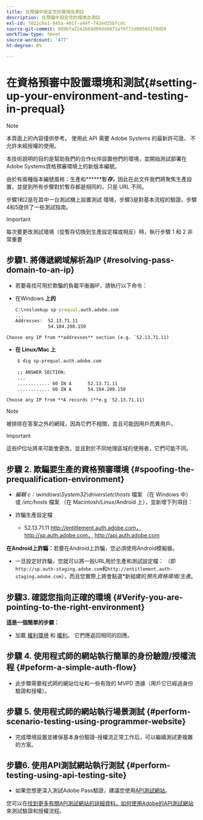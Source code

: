 ```yaml
---
title: 在預備中設定您的環境及測試
description: 在預備中設定您的環境及測試
exl-id: f822c0a1-045a-401f-a44f-742ed25bfcdc
source-git-commit: 8896fa2242664d09ddd871af8f72d8858d1f0d50
workflow-type: tm+mt
source-wordcount: '477'
ht-degree: 0%

---
```


# 在資格預審中設置環境和測試{#setting-up-your-environment-and-testing-in-prequal}

>[!NOTE]
>
>本頁面上的內容僅供參考。 使用此 API 需要 Adobe Systems 的最新許可證。 不允許未經授權的使用。

本技術說明的目的是幫助我們的合作伙伴設置他們的環境，並開始測試部署在Adobe Systems資格預審環境上的新版本編號。

由於有兩種版本編號風格：生產和&#x200B;******&#x200B;暫&#x200B;***存，***&#x200B;因此在此文件我們將聚焦生產設置，並提到所有步驟對於暫存都是相同的，只是 URL 不同。

步驟1和2是在其中一台測試機上設置測試 環境，步驟3是對基本流程的驗證，步驟4和5提供了一些測試指南。

>[!IMPORTANT]
>
> 每次要更改測試環境（從暫存切換到生產設定檔或相反）時，執行步驟 1 和 2 非常重要


## 步驟1. 將傳遞網域解析為IP {#resolving-pass-domain-to-an-ip}

* 若要尋找可用於欺騙的負載平衡器IP，請執行以下命令：

* 在Windows **上的**

  ```cmd
  C:\>nslookup sp-prequal.auth.adobe.com
  ...
  Addresses:  52.13.71.11
              54.184.208.150
  ```

```Choose any IP from **addresses** section (e.g. `52.13.71.11)```

* **在 Linux/Mac 上**

```sh
    $ dig sp-prequal.auth.adobe.com
    
    ;; ANSWER SECTION:
    ...
    ............ 60 IN A      52.13.71.11
    ............ 60 IN A      54.184.208.150
```

```Choose any IP from **A records (**e.g `52.13.71.11)```

>[!NOTE]
>
>被排除在答案之外的網域，因為它們不相關，並且可能因用戶而異用戶。

>[!IMPORTANT]
>
> 這些IP位址將來可能會更改，並且對於不同地理區域的使用者，它們可能不同。


## 步驟 2.  欺騙要生產的資格預審環境 {#spoofing-the-prequalification-environment}

* *編輯 c：\\windows\\System32\\drivers\\etc\\hosts* 檔案 （在 Windows 中） 或 */etc/hosts* 檔案 （在 Macintosh/Linux/Android 上），並新增下列項目：

* 詐騙生產設定檔
   * 52.13.71.11 http://entitlement.auth.adobe.com， http://sp.auth.adobe.com， http://api.auth.adobe.com

**在Android上詐騙：**&#x200B;若要在Android上詐騙，您必須使用Android模擬器。

* 一旦設定好詐騙，您就可以將一般URL用於生產和測試設定檔： （即`http://sp.auth-staging.adobe.com`和`http://entitlement.auth-staging.adobe.com`），而且您實際上將會點選*新組建的&#x200B;*預先資格環境/生產*。


## 步驟3.  確認您指向正確的環境 {#Verify-you-are-pointing-to-the-right-environment}

**這是一個簡單的步驟：**

* 加載 [權利環境](https://entitlement-prequal.auth.adobe.com/environment.html) 和 [權利](https://entitlement.auth.adobe.com/environment.html)。 它們應返回相同的回應。


## 步驟 4.  使用程式師的網站執行簡單的身份驗證/授權流程 {#peform-a-simple-auth-flow}

* 此步驟需要程式師的網站位址和一些有效的 MVPD 憑據（用戶它已經過身份驗證和授權）。

## 步驟 5.  使用程式師的網站執行場景測試 {#perform-scenario-testing-using-programmer-website}

* 完成環境設置並確保基本身份驗證-授權流正常工作后，可以繼續測試更複雜的方案。


## 步驟6.  使用API測試網站執行測試 {#perform-testing-using-api-testing-site}

* 如果您想更深入測試Adobe Pass驗證，建議您使用[API測試網站](http://entitlement-prequal.auth.adobe.com/apitest/api.html)。

您可以在[找到更多有關API測試網站的詳細資料。如何使用Adobe的API測試網站](/help/authentication/test-authn-authz-flows-using-adobes-api-test-site.md)來測試驗證和授權流程。
